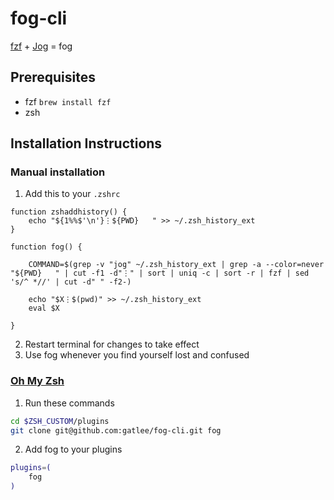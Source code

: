 # fog-cli
[fzf](https://github.com/junegunn/fzf) + [Jog](https://github.com/natethinks/jog) = fog

## Prerequisites
- fzf `brew install fzf`
- zsh


## Installation Instructions

### Manual installation

1. Add this to your `.zshrc`
```
function zshaddhistory() {
	echo "${1%%$'\n'}⋮${PWD}   " >> ~/.zsh_history_ext
}

function fog() {

    COMMAND=$(grep -v "jog" ~/.zsh_history_ext | grep -a --color=never "${PWD}   " | cut -f1 -d"⋮" | sort | uniq -c | sort -r | fzf | sed 's/^ *//' | cut -d" " -f2-)

    echo "$X⋮$(pwd)" >> ~/.zsh_history_ext
    eval $X

}
```

2. Restart terminal for changes to take effect
3. Use fog whenever you find yourself lost and confused

### [Oh My Zsh](https://github.com/ohmyzsh/ohmyzsh)
1. Run these commands
``` sh
cd $ZSH_CUSTOM/plugins
git clone git@github.com:gatlee/fog-cli.git fog
```

2. Add fog to your plugins

``` sh
plugins=(
    fog
)
```
